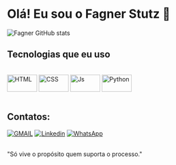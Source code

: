 # Olá! Eu sou o Fagner Stutz 👋


![Fagner GitHub stats](https://github-readme-stats.vercel.app/api?username=FagnerStutz&show_icons=true&theme=radical)


## Tecnologias que eu uso

<div style="display: inline_blok"><br/>
  <img align="center" alt="HTML" height="40" width="70" src="https://raw.githubusercontent.com/devicons/devicon/master/icons/html5/html5-original.svg">
  <img align="center" alt="CSS" height="40" width="70" src="https://raw.githubusercontent.com/devicons/devicon/master/icons/css3/css3-original.svg">
  <img align="center" alt="Js" height="40" width="70" src="https://raw.githubusercontent.com/devicons/devicon/master/icons/javascript/javascript-plain.svg">
  <img align="center" alt="Python" height="40" width="70" src="https://raw.githubusercontent.com/devicons/devicon/master/icons/python/python-original.svg">
</div><br/>


## Contatos:

[![GMAIL](https://img.shields.io/badge/Gmail-D14836?style=for-the-badge&logo=gmail&logoColor=white)](maito:fagnerstutz@gmail.com)
[![Linkedin](https://img.shields.io/badge/LinkedIn-0077B5?style=for-the-badge&logo=linkedin&logoColor=white)](https://www.linkedin.com/in/fagner-stutz-7a4255263/)
[![WhatsApp](https://img.shields.io/badge/WhatsApp-25D366?style=for-the-badge&logo=whatsapp&logoColor=white)](https://shre.ink/UdXi)
</br></br>

"Só vive o propósito quem suporta o processo."

